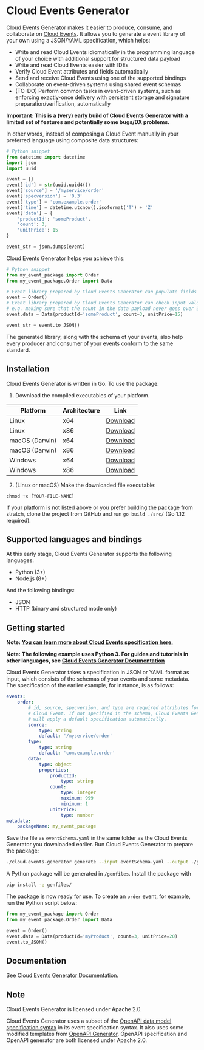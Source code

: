 # Cloud Events Generator

Cloud Events Generator makes it easier to produce, consume, and collaborate
on [Cloud Events](https://github.com/cloudevents/spec). It allows you to
generate a event library of your own using a JSON/YAML specification, which
helps:

* Write and read Cloud Events idiomatically in the programming language of
your choice with additional support for structured data payload
* Write and read Cloud Events easier with IDEs
* Verify Cloud Event attributes and fields automatically
* Send and receive Cloud Events using one of the supported bindings
* Collaborate on event-driven systems using shared event schemas
* (TO-DO) Perform common tasks in event-driven systems, such as enforcing
exactly-once delivery with persistent storage and signature
preparation/verification, automatically

**Important: This is a (very) early build of Cloud Events Generator with a
limited set of features and potentially some bugs/DX problems.**

In other words, instead of composing a Cloud Event manually in your
preferred language using composite data structures:

```python
# Python snippet
from datetime import datetime
import json
import uuid

event = {}
event['id'] = str(uuid.uuid4())
event['source'] = '/myservice/order'
event['specversion'] = '0.3'
event['type'] = 'com.example.order'
event['time'] = datetime.utcnow().isoformat('T') + 'Z'
event['data'] = {
    'productId': 'someProduct',
    'count': 3,
    'unitPrice': 15
}

event_str = json.dumps(event)
```

Cloud Events Generator helps you achieve this:

```python
# Python snippet
from my_event_package import Order
from my_event_package.Order import Data

# Event library prepared by Cloud Events Generator can populate fields automatically
event = Order()
# Event library prepared by Cloud Events Generator can check input values automatically,
# e.g. making sure that the count in the data payload never goes over 999
event.data = Data(productId='someProduct', count=3, unitPrice=15)

event_str = event.to_JSON()
```

The generated library, along with the schema of your events, also help
every producer and consumer of your events conform to the same standard.

## Installation

Cloud Events Generator is written in Go. To use the package:

1. Download the compiled executables of your platform.

| Platform     | Architecture | Link     | 
|--------------|--------------|----------|
| Linux | x64 | [Download](https://github.com/michaelawyu/cloud-events-generator/raw/master/bin/cloud-events-generator-linux-amd64) |
| Linux | x86 | [Download](https://github.com/michaelawyu/cloud-events-generator/raw/master/bin/cloud-events-generator-linux-386) |
| macOS (Darwin) | x64 | [Download](https://github.com/michaelawyu/cloud-events-generator/raw/master/bin/cloud-events-generator-darwin-amd64) |
| macOS (Darwin) | x86 | [Download](https://github.com/michaelawyu/cloud-events-generator/raw/master/bin/cloud-events-generator-darwin-386) |
| Windows | x64 | [Download](https://github.com/michaelawyu/cloud-events-generator/raw/master/bin/cloud-events-generator-windows-amd64) |
| Windows | x86 | [Download](https://github.com/michaelawyu/cloud-events-generator/raw/master/bin/cloud-events-generator-windows-amd64) |

2. (Linux or macOS) Make the downloaded file executable:

```
chmod +x [YOUR-FILE-NAME]
```

If your platform is not listed above or you prefer building the package from
stratch, clone the project from GitHub and run `go build ./src/` (Go 1.12 required).

## Supported languages and bindings

At this early stage, Cloud Events Generator supports the following languages:

* Python (3+)
* Node.js (8+)

And the following bindings:

* JSON
* HTTP (binary and structured mode only)

## Getting started

**Note: [You can learn more about Cloud Events specification here.](https://github.com/cloudevents/spec/blob/v0.3/spec.md)**

**Note: The following example uses Python 3. For guides and tutorials in other
languages, see [Cloud Events Generator Documentation](https://michaelawyu.github.io/cloud-events-generator/)**

Cloud Events Generator takes a specification in JSON or YAML format as input,
which consists of the schemas of your events and some metadata. The
specification of the earlier example, for instance, is as follows:

```yaml
events:
    order:
        # id, source, specversion, and type are required attributes for every
        # Cloud Event. If not specified in the schema, Cloud Events Generator
        # will apply a default specification automatically.
        source:
            type: string
            default: '/myservice/order'
        type:
            type: string
            default: 'com.example.order'
        data:
            type: object
            properties:
                productId:
                    type: string
                count:
                    type: integer
                    maximum: 999
                    minimum: 1
                unitPrice:
                    type: number
metadata:
    packageName: my_event_package
```

Save the file as `eventSchema.yaml` in the same folder as the Cloud Events
Generator you downloaded earlier. Run Cloud Events Generator to prepare the
package:

```bash
./cloud-events-generator generate --input eventSchema.yaml --output ./genfiles/ --language python --binding JSON
```

A Python package will be generated in `/genfiles`. Install the package with

```bash
pip install -e genfiles/
```

The package is now ready for use. To create an `order` event, for example,
run the Python script below:

```python
from my_event_package import Order
from my_event_package.Order import Data

event = Order()
event.data = Data(productId='myProduct', count=3, unitPrice=20)
event.to_JSON()
```

## Documentation

See [Cloud Events Generator Documentation](https://michaelawyu.github.io/cloud-events-generator/).

## Note

Cloud Events Generator is licensed under Apache 2.0.

Cloud Events Generator uses a subset of the [OpenAPI data model specification syntax](https://github.com/OAI/OpenAPI-Specification)
in its event specification syntax. It also uses some modified templates from
[OpenAPI Generator](https://github.com/OpenAPITools/openapi-generator). OpenAPI
specification and OpenAPI generator are both licensed under Apache 2.0.
